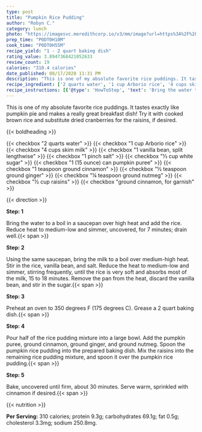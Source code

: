 ```yaml
---
type: post
title: "Pumpkin Rice Pudding"
author: "Robyn C."
category: lunch
photo: "https://imagesvc.meredithcorp.io/v3/mm/image?url=https%3A%2F%2Fimages.media-allrecipes.com%2Fuserphotos%2F974352.jpg"
prep_time: "P0DT0H10M"
cook_time: "P0DT0H55M"
recipe_yield: "1 - 2 quart baking dish"
rating_value: 3.8947368421052633
review_count: 19
calories: "310.4 calories"
date_published: 08/17/2020 11:31 PM
description: "This is one of my absolute favorite rice puddings. It tastes exactly like pumpkin pie and makes a really great breakfast dish! Try it with cooked brown rice and substitute dried cranberries for the raisins, if desired."
recipe_ingredient: ['2 quarts water', '1 cup Arborio rice', '4 cups skim milk', '1 vanilla bean, split lengthwise', '1 pinch salt', '⅓ cup white sugar', '1 (15 ounce) can pumpkin puree', '1 teaspoon ground cinnamon', '½ teaspoon ground ginger', '¼ teaspoon ground nutmeg', '½ cup raisins', 'ground cinnamon, for garnish']
recipe_instructions: [{'@type': 'HowToStep', 'text': 'Bring the water to a boil in a saucepan over high heat and add the rice. Reduce heat to medium-low and simmer, uncovered, for 7 minutes; drain well.\n'}, {'@type': 'HowToStep', 'text': 'Using the same saucepan, bring the milk to a boil over medium-high heat. Stir in the rice, vanilla bean, and salt. Reduce the heat to medium-low and simmer, stirring frequently, until the rice is very soft and absorbs most of the milk, 15 to 18 minutes. Remove the pan from the heat, discard the vanilla bean, and stir in the sugar.\n'}, {'@type': 'HowToStep', 'text': 'Preheat an oven to 350 degrees F (175 degrees C). Grease a 2 quart baking dish.\n'}, {'@type': 'HowToStep', 'text': 'Pour half of the rice pudding mixture into a large bowl. Add the pumpkin puree, ground cinnamon, ground ginger, and ground nutmeg. Spoon the pumpkin rice pudding into the prepared baking dish. Mix the raisins into the remaining rice pudding mixture, and spoon it over the pumpkin rice pudding.\n'}, {'@type': 'HowToStep', 'text': 'Bake, uncovered until firm, about 30 minutes. Serve warm, sprinkled with cinnamon if desired.\n'}]
---
```


This is one of my absolute favorite rice puddings. It tastes exactly like pumpkin pie and makes a really great breakfast dish! Try it with cooked brown rice and substitute dried cranberries for the raisins, if desired. 

{{< boldheading >}}

{{< checkbox "2 quarts water" >}}
{{< checkbox "1 cup Arborio rice" >}}
{{< checkbox "4 cups skim milk" >}}
{{< checkbox "1  vanilla bean, split lengthwise" >}}
{{< checkbox "1 pinch salt" >}}
{{< checkbox "⅓ cup white sugar" >}}
{{< checkbox "1 (15 ounce) can pumpkin puree" >}}
{{< checkbox "1 teaspoon ground cinnamon" >}}
{{< checkbox "½ teaspoon ground ginger" >}}
{{< checkbox "¼ teaspoon ground nutmeg" >}}
{{< checkbox "½ cup raisins" >}}
{{< checkbox "ground cinnamon, for garnish" >}}


{{< direction >}}

**Step: 1**

Bring the water to a boil in a saucepan over high heat and add the rice. Reduce heat to medium-low and simmer, uncovered, for 7 minutes; drain well.{{< span >}}

**Step: 2**

Using the same saucepan, bring the milk to a boil over medium-high heat. Stir in the rice, vanilla bean, and salt. Reduce the heat to medium-low and simmer, stirring frequently, until the rice is very soft and absorbs most of the milk, 15 to 18 minutes. Remove the pan from the heat, discard the vanilla bean, and stir in the sugar.{{< span >}}

**Step: 3**

Preheat an oven to 350 degrees F (175 degrees C). Grease a 2 quart baking dish.{{< span >}}

**Step: 4**

Pour half of the rice pudding mixture into a large bowl. Add the pumpkin puree, ground cinnamon, ground ginger, and ground nutmeg. Spoon the pumpkin rice pudding into the prepared baking dish. Mix the raisins into the remaining rice pudding mixture, and spoon it over the pumpkin rice pudding.{{< span >}}

**Step: 5**

Bake, uncovered until firm, about 30 minutes. Serve warm, sprinkled with cinnamon if desired.{{< span >}}

{{< nutrition >}}

**Per Serving:** 310 calories; protein 9.3g; carbohydrates 69.1g; fat 0.5g; cholesterol 3.3mg; sodium 250.8mg.